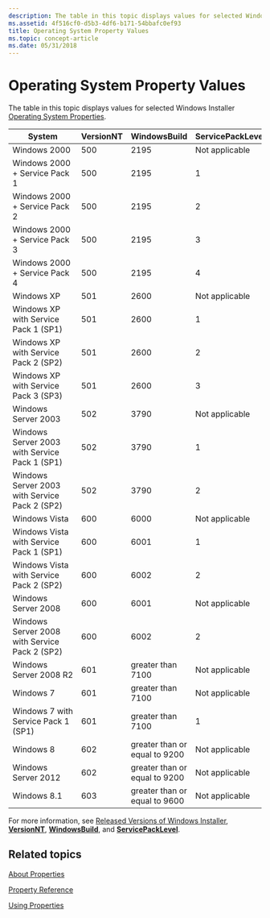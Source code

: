 ```yaml
---
description: The table in this topic displays values for selected Windows Installer Operating System Properties.
ms.assetid: 4f516cf0-d5b3-4df6-b171-54bbafc0ef93
title: Operating System Property Values
ms.topic: concept-article
ms.date: 05/31/2018
---
```


# Operating System Property Values

The table in this topic displays values for selected Windows Installer [Operating System Properties](property-reference.md).



| System                                        | VersionNT | WindowsBuild                  | ServicePackLevel |
|-----------------------------------------------|-----------|-------------------------------|------------------|
| Windows 2000                                  | 500       | 2195                          | Not applicable   |
| Windows 2000 + Service Pack 1                 | 500       | 2195                          | 1                |
| Windows 2000 + Service Pack 2                 | 500       | 2195                          | 2                |
| Windows 2000 + Service Pack 3                 | 500       | 2195                          | 3                |
| Windows 2000 + Service Pack 4                 | 500       | 2195                          | 4                |
| Windows XP                                    | 501       | 2600                          | Not applicable   |
| Windows XP with Service Pack 1 (SP1)          | 501       | 2600                          | 1                |
| Windows XP with Service Pack 2 (SP2)          | 501       | 2600                          | 2                |
| Windows XP with Service Pack 3 (SP3)          | 501       | 2600                          | 3                |
| Windows Server 2003                           | 502       | 3790                          | Not applicable   |
| Windows Server 2003 with Service Pack 1 (SP1) | 502       | 3790                          | 1                |
| Windows Server 2003 with Service Pack 2 (SP2) | 502       | 3790                          | 2                |
| Windows Vista                                 | 600       | 6000                          | Not applicable   |
| Windows Vista with Service Pack 1 (SP1)       | 600       | 6001                          | 1                |
| Windows Vista with Service Pack 2 (SP2)       | 600       | 6002                          | 2                |
| Windows Server 2008                           | 600       | 6001                          | Not applicable   |
| Windows Server 2008 with Service Pack 2 (SP2) | 600       | 6002                          | 2                |
| Windows Server 2008 R2                        | 601       | greater than 7100             | Not applicable   |
| Windows 7                                     | 601       | greater than 7100             | Not applicable   |
| Windows 7 with Service Pack 1 (SP1)           | 601       | greater than 7100             | 1                |
| Windows 8                                     | 602       | greater than or equal to 9200 | Not applicable   |
| Windows Server 2012                           | 602       | greater than or equal to 9200 | Not applicable   |
| Windows 8.1                                   | 603       | greater than or equal to 9600 | Not applicable   |


For more information, see [Released Versions of Windows Installer](released-versions-of-windows-installer.md), [**VersionNT**](versionnt.md), [**WindowsBuild**](windowsbuild.md), and [**ServicePackLevel**](servicepacklevel.md).

## Related topics

<dl> <dt>

[About Properties](about-properties.md)
</dt> <dt>

[Property Reference](property-reference.md)
</dt> <dt>

[Using Properties](using-properties.md)
</dt> </dl>

 

 



